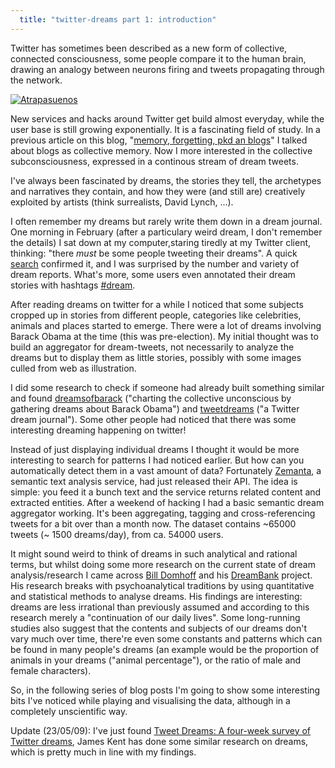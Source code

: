 ```yaml
---
  title: "twitter-dreams part 1: introduction"
---
```


Twitter has sometimes been described as a new form of collective, connected consciousness, some people compare it to the human brain, drawing an analogy between neurons firing and tweets propagating through the network.

<a href="http://en.wikipedia.org/wiki/File:Atrapasuenos.jpg">
  <img src="http://upload.wikimedia.org/wikipedia/commons/thumb/d/d4/Atrapasuenos.jpg/250px-Atrapasuenos.jpg" alt="Atrapasuenos" class="left-img"/>
</a>

New services and hacks around Twitter get build almost everyday, while the user base is still growing exponentially. It is a fascinating field of study. In a previous article on this blog, "[memory, forgetting, pkd an blogs](/2009/03/phil-k-dick.html)" I talked  about blogs as collective memory. Now I more interested in the collective subconsciousness, expressed in a continous stream of dream tweets.

I've always been fascinated by dreams, the stories they tell, the archetypes and narratives they contain, and how they were (and still are) creatively exploited by artists (think surrealists, David Lynch, ...).

I often remember my dreams but rarely write them down in a dream journal. One morning in February (after a particulary weird dream, I don't remember the details) I sat down at my computer,staring tiredly at my Twitter client, thinking: "there *must* be some people tweeting their dreams". A quick [search](http://search.twitter.com/search?q=had+dream) confirmed it, and I was surprised by the number and variety of dream reports. What's more, some users even annotated their dream stories with hashtags [#dream](http://hashtags.org/tag/dream).

After reading dreams on twitter for a while I noticed that some subjects cropped up in stories from different people, categories like celebrities, animals and places started to emerge. There were a lot of dreams involving Barack Obama at the time (this was pre-election). My initial thought was to build an aggregator for dream-tweets, not necessarily to analyze the dreams but to display them as little stories, possibly with some images culled from web as illustration.

I did some research to check if someone had already built something similar and found [dreamsofbarack](http://dreamsofbarack.com/) ("charting the collective unconscious by gathering dreams about Barack Obama") and [tweetdreams](http://tweetdreams.org/) ("a Twitter dream journal"). Some other people had noticed that there was some interesting dreaming happening on twitter!

Instead of just displaying individual dreams I thought it would be more interesting to search for patterns I had noticed earlier. But how can you automatically detect them in a vast amount of data? Fortunately [Zemanta](http://www.zemanta.com/), a semantic text analysis service, had just released their API. The idea is simple: you feed it a bunch text and the service returns related content and extracted entities. After a weekend of hacking I had a basic semantic dream aggregator working. It's been aggregating, tagging and cross-referencing tweets for a bit over than a month now. The dataset contains ~65000 tweets (~ 1500 dreams/day), from ca. 54000 users.

It might sound weird to think of dreams in such analytical and rational terms, but whilst doing some more research on the current state of dream analysis/research I came across [Bill Domhoff](http://en.wikipedia.org/wiki/G._William_Domhoff) and his [DreamBank](http://dreambank.net/) project. His research breaks with psychoanalytical traditions by using quantitative and statistical methods to analyse dreams. His findings are interesting: dreams are less irrational than previously assumed and according to this research merely a "continuation of our daily lives". Some long-running studies also suggest that the contents and subjects of our dreams don't vary much over time, there're even some constants and patterns which can be found in many people's dreams (an example would be the proportion of animals in your dreams ("animal percentage"), or the ratio of male and female characters).

So, in the following series of blog posts I'm going to show some interesting bits I've noticed while playing and visualising the data, although in a completely unscientific way.

Update (23/05/09): I've just found [Tweet Dreams: A four-week survey of Twitter
  dreams](http://www.dosenation.com/listing.php?id=6114), James Kent has done
  some similar research on dreams, which is pretty much in line with my
  findings.

